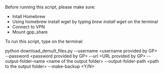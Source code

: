 Before running this script, please make sure:
<ul>
<li>Intall Homebrew<a href="https://brew.sh/"></a></li>
<li>Using homebrew install wget by typing <i>brew install wget</i> on the terminal</li>
<li>Connect to VPN</li>
<li>Mount gpp_share</li>
</ul>

To run this script, type on the terminal:

python download_demult_files.py --username \<username provided by GP\> --password \<password provided by GP\> --url \<URL provided by GP\> --output-folder-name \<name of the output folder\> --output-folder-path \<path to the output folder\> --make-backup \<Y/N\>
